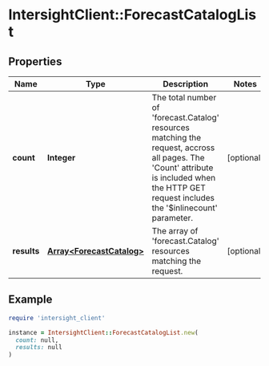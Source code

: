 # IntersightClient::ForecastCatalogList

## Properties

| Name | Type | Description | Notes |
| ---- | ---- | ----------- | ----- |
| **count** | **Integer** | The total number of &#39;forecast.Catalog&#39; resources matching the request, accross all pages. The &#39;Count&#39; attribute is included when the HTTP GET request includes the &#39;$inlinecount&#39; parameter. | [optional] |
| **results** | [**Array&lt;ForecastCatalog&gt;**](ForecastCatalog.md) | The array of &#39;forecast.Catalog&#39; resources matching the request. | [optional] |

## Example

```ruby
require 'intersight_client'

instance = IntersightClient::ForecastCatalogList.new(
  count: null,
  results: null
)
```

